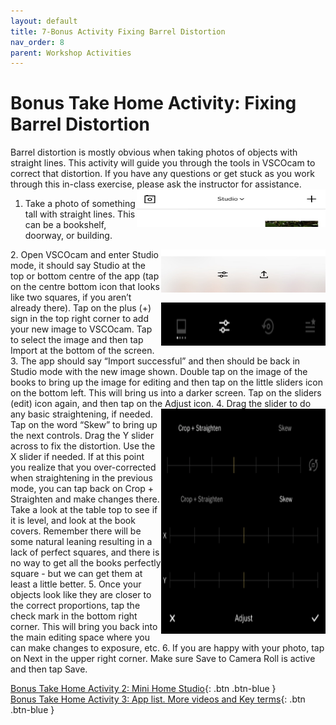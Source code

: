 ```yaml
---
layout: default
title: 7-Bonus Activity Fixing Barrel Distortion
nav_order: 8
parent: Workshop Activities
---
```

# Bonus Take Home Activity: Fixing Barrel Distortion 
Barrel distortion is mostly obvious when taking photos of objects with straight lines. This activity will guide you through the tools in VSCOcam to correct that distortion. If you have any questions or get stuck as you work through this in-class exercise, please ask the instructor for assistance.  
<img src="images//photo-barrel-01.jpeg" style="float:right;width:302px;height:60px" alt="studio mode toolbar">
1. Take a photo of something tall with straight lines. This can be a bookshelf, doorway, or building. 
<img src="images//photo-barrel-02.jpeg" style="float:right;width:263px;height:69px" alt="settings toolbar">
2. Open VSCOcam and enter Studio mode, it should say Studio at the top or bottom centre of the app (tap on the centre bottom icon that looks like two squares, if you aren’t already there). <img src="images//photo-barrel-03.png" style="float:right;width:263px;height:69px" alt="edit slider icon"> Tap on the plus (+) sign in the top right corner to add your new image to VSCOcam. Tap to select the image and then tap Import at the bottom of the screen. 
3. The app should say “Import successful” and then should be back in Studio mode with the new image shown. Double tap on the image of the books to bring up the image for editing and then tap on the little sliders icon on the bottom left. This will bring us into a darker screen. Tap on the sliders (edit) icon again, and then tap on the Adjust icon.
<img src="images//photo-barrel-04.png" style="float:right;width:263px;height:120px" alt="crop and skew editing menu">
4. <img src="images//photo-barrel-05.png" style="float:right;width:263px;height:240px" alt="crop and skew editing menu"> Drag the slider to do any basic straightening, if needed. Tap on the word “Skew” to bring up the next controls. Drag the Y slider across to fix the distortion. Use the X slider if needed. If at this point you realize that you over-corrected when straightening in the previous mode, you can tap back on Crop + Straighten and make changes there. Take a look at the table top to see if it is level, and look at the book covers. Remember there will be some natural leaning resulting in a lack of perfect squares, and there is no way to get all the books perfectly square - but we can get them at least a little better. 
5. Once your objects look like they are closer to the correct proportions, tap the check mark in the bottom right corner. This will bring you back into the main editing space where you can make changes to exposure, etc. 
6. If you are happy with your photo, tap on Next in the upper right corner. Make sure Save to Camera Roll is active and then tap Save. 

[Bonus Take Home Activity 2: Mini Home Studio](home-studio.html){: .btn .btn-blue }<br>
[Bonus Take Home Activity 3: App list. More videos and Key terms](more.html){: .btn .btn-blue }
